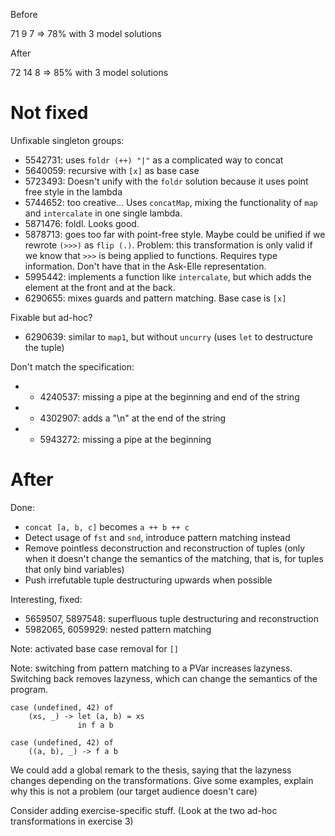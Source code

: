 Before

71
9
7
=> 78% with 3 model solutions

After

72
14
8
=> 85% with 3 model solutions

# Not fixed

Unfixable singleton groups:
* 5542731: uses `foldr (++) "|"` as a complicated way to concat
* 5640059: recursive with `[x]` as base case
* 5723493: Doesn't unify with the `foldr` solution because it uses point free style in the lambda
* 5744652: too creative... Uses `concatMap`, mixing the functionality of `map` and `intercalate` in one single lambda.
* 5871476: foldl. Looks good.
* 5878713: goes too far with point-free style. Maybe could be unified if we rewrote `(>>>)` as `flip (.)`. Problem: this transformation is only valid if we know that `>>>` is being applied to functions. Requires type information. Don't have that in the Ask-Elle representation.
* 5995442: implements a function like `intercalate`, but which adds the element at the front and at the back.
* 6290655: mixes guards and pattern matching. Base case is `[x]`

Fixable but ad-hoc?
* 6290639: similar to `map1`, but without `uncurry` (uses `let` to destructure the tuple)

Don't match the specification:
* + 4240537: missing a pipe at the beginning and end of the string
* + 4302907: adds a "\n" at the end of the string
* + 5943272: missing a pipe at the beginning

# After

Done:
* `concat [a, b, c]` becomes `a ++ b ++ c`
* Detect usage of `fst` and `snd`, introduce pattern matching instead
* Remove pointless deconstruction and reconstruction of tuples (only when it doesn't change the semantics of the matching, that is, for tuples that only bind variables)
* Push irrefutable tuple destructuring upwards when possible

Interesting, fixed:
* 5659507, 5897548: superfluous tuple destructuring and reconstruction
* 5982065, 6059929: nested pattern matching

Note: activated base case removal for `[]`

Note: switching from pattern matching to a PVar increases lazyness. Switching back removes lazyness, which can change the semantics of the program.

```
case (undefined, 42) of
    (xs, _) -> let (a, b) = xs
               in f a b

case (undefined, 42) of
    ((a, b), _) -> f a b
```

We could add a global remark to the thesis, saying that the lazyness changes depending on the transformations. Give some examples, explain why this is not a problem (our target audience doesn't care)

Consider adding exercise-specific stuff. (Look at the two ad-hoc transformations in exercise 3)
